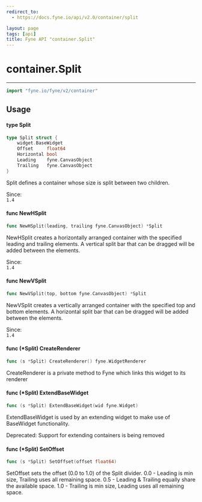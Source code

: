 ```yaml
---
redirect_to:
  - https://docs.fyne.io/api/v2.0/container/split

layout: page
tags: [api]
title: Fyne API "container.Split"
---
```



# container.Split
---
```go
import "fyne.io/fyne/v2/container"
```

## Usage

#### type Split

```go
type Split struct {
	widget.BaseWidget
	Offset     float64
	Horizontal bool
	Leading    fyne.CanvasObject
	Trailing   fyne.CanvasObject
}
```

Split defines a container whose size is split between two children.


<div class="since">Since: <code>
1.4</code></div>

#### func  NewHSplit

```go
func NewHSplit(leading, trailing fyne.CanvasObject) *Split
```
NewHSplit creates a horizontally arranged container with the specified leading and trailing elements. A vertical split bar that can be dragged will be added between the elements.


<div class="since">Since: <code>
1.4</code></div>

#### func  NewVSplit

```go
func NewVSplit(top, bottom fyne.CanvasObject) *Split
```
NewVSplit creates a vertically arranged container with the specified top and bottom elements. A horizontal split bar that can be dragged will be added between the elements.


<div class="since">Since: <code>
1.4</code></div>

#### func (*Split) CreateRenderer

```go
func (s *Split) CreateRenderer() fyne.WidgetRenderer
```
CreateRenderer is a private method to Fyne which links this widget to its renderer

#### func (*Split) ExtendBaseWidget

```go
func (s *Split) ExtendBaseWidget(wid fyne.Widget)
```
ExtendBaseWidget is used by an extending widget to make use of BaseWidget functionality.


<div class="deprecated">
Deprecated: Support for extending containers is being removed</div>

#### func (*Split) SetOffset

```go
func (s *Split) SetOffset(offset float64)
```
SetOffset sets the offset (0.0 to 1.0) of the Split divider. 0.0 - Leading is min size, Trailing uses all remaining space. 0.5 - Leading & Trailing equally share the available space. 1.0 - Trailing is min size, Leading uses all remaining space.
